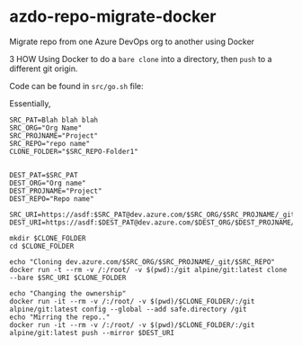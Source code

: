 # azdo-repo-migrate-docker
Migrate repo from one Azure DevOps org to another using Docker


3 HOW
Using Docker to do a ```bare clone``` into a directory, then ```push``` to a different git origin.

Code can be found in ```src/go.sh``` file:

Essentially,

```
SRC_PAT=Blah blah blah
SRC_ORG="Org Name"
SRC_PROJNAME="Project"
SRC_REPO="repo name"
CLONE_FOLDER="$SRC_REPO-Folder1"


DEST_PAT=$SRC_PAT
DEST_ORG="Org name"
DEST_PROJNAME="Project"
DEST_REPO="Repo name"

SRC_URI=https://asdf:$SRC_PAT@dev.azure.com/$SRC_ORG/$SRC_PROJNAME/_git/$SRC_REPO
DEST_URI=https://asdf:$DEST_PAT@dev.azure.com/$DEST_ORG/$DEST_PROJNAME/_git/$DEST_REPO

mkdir $CLONE_FOLDER
cd $CLONE_FOLDER

echo "Cloning dev.azure.com/$SRC_ORG/$SRC_PROJNAME/_git/$SRC_REPO"
docker run -t --rm -v /:/root/ -v $(pwd):/git alpine/git:latest clone --bare $SRC_URI $CLONE_FOLDER

echo "Changing the ownership"
docker run -it --rm -v /:/root/ -v $(pwd)/$CLONE_FOLDER/:/git alpine/git:latest config --global --add safe.directory /git
echo "Mirring the repo.."
docker run -it --rm -v /:/root/ -v $(pwd)/$CLONE_FOLDER/:/git alpine/git:latest push --mirror $DEST_URI

```

